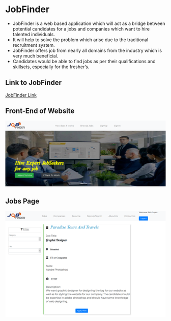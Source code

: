 # JobFinder
* JobFinder is a web based application which will act as a bridge between potential candidates for a jobs and companies which want to hire talented individuals.
* It will help to solve the problem which arise due to the traditional recruitment system.
* JobFinder offers job from nearly all domains from the industry which is very much beneficial.
* Candidates would be able to find jobs as per their qualifications and skillsets, especially for the fresher’s.

## Link to JobFinder
[JobFinder Link](https://morning-island-46726.herokuapp.com/)

## Front-End of Website
![](public/images/front-end1.png)

## Jobs Page
![](public/images/front-end2.png)
